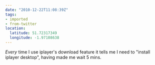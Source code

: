 ```yaml
---
date: "2010-12-22T11:08:39Z"
tags:
- imported
- from-twitter
location:
  latitude: 51.72317349
  longitude: -1.97108638
---
```

*Every* time I use iplayer's download feature it tells me I need to "install iplayer desktop", having made me wait 5 mins.

